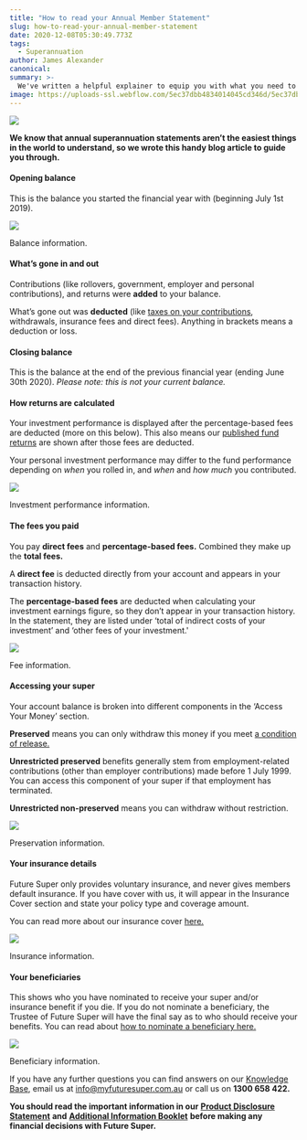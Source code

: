 ```yaml
---
title: "How to read your Annual Member Statement"
slug: how-to-read-your-annual-member-statement
date: 2020-12-08T05:30:49.773Z
tags: 
  - Superannuation
author: James Alexander
canonical: 
summary: >-
  We've written a helpful explainer to equip you with what you need to read (and understand) your member statement.
image: https://uploads-ssl.webflow.com/5ec37dbb4834014045cd346d/5ec37dbc4834015250cd3e0f_Blog%20Header%20(1).jpg
---
```


![](https://uploads-ssl.webflow.com/5c1443dba808385e680d18e4/5dd36083b443cc541d35e5b7_siora-photography-hgFY1mZY-Y0-unsplash%20(1)%20(1).jpg)

**We know that annual superannuation statements aren’t the easiest things in the world to understand, so we wrote this handy blog article to guide you through.**

#### Opening balance

This is the balance you started the financial year with (beginning July 1st 2019).

![](https://uploads-ssl.webflow.com/5c1443dba808385e680d18e4/5dd35db484d36afe4d8cd29a_Balance%20Information.png)

Balance information.

#### What’s gone in and out

Contributions (like rollovers, government, employer and personal contributions), and returns were **added** to your balance.

What’s gone out was **deducted** (like [taxes on your contributions](https://www.futuresuper.com.au/faqs/why-is-tax-taken-from-my-account), withdrawals, insurance fees and direct fees). Anything in brackets means a deduction or loss.

#### Closing balance

This is the balance at the end of the previous financial year (ending June 30th 2020). _Please note: this is not your current balance._

#### How returns are calculated

Your investment performance is displayed after the percentage-based fees are deducted (more on this below). This also means our [published fund returns](https://www.myfuturesuper.com.au/choosing/performanceandreturns) are shown after those fees are deducted.

Your personal investment performance may differ to the fund performance depending on _when_ you rolled in, and _when_ and _how much_ you contributed.

![](https://uploads-ssl.webflow.com/5c1443dba808385e680d18e4/5dd32a6cf1285189435c266f_NVywIVJGbM9oM0vqyZLBBxK4IgE7CXLQCWT-Gt4LX0cUsCCvFVdS7l2iPwtTDLTdJroNz4va653ITypxLbsvgtgGHnZzwg-oTwZ6TEPFVD1SJOZ_wM-o3xRCPQZmpkK0SoLSTk-P.png)

Investment performance information.

#### The fees you paid

You pay **direct fees** and **percentage-based fees.** Combined they make up the **total fees.**

A **direct fee** is deducted directly from your account and appears in your transaction history.

The **percentage-based fees** are deducted when calculating your investment earnings figure, so they don’t appear in your transaction history. In the statement, they are listed under ‘total of indirect costs of your investment’ and ‘other fees of your investment.'

![](https://uploads-ssl.webflow.com/5c1443dba808385e680d18e4/5dd32b1b44331971e1514d6b_Jqmqj2a84gDY48UDhY2s9d45GZctqdTwrEnpS3UujP-YX70AU97lrhmGysdHCk0hE7V4K-XprQI1NxJzXH3VksexMAjGE7mtAdFumPd5PNsvBHlj24F5ef3CDW_IUsVJm9fqERLc.png)

Fee information.

#### Accessing your super  

Your account balance is broken into different components in the ‘Access Your Money’ section.

**Preserved** means you can only withdraw this money if you meet [a condition of release.](https://www.ato.gov.au/super/apra-regulated-funds/paying-benefits/releasing-benefits/conditions-of-release/) **‍**

**Unrestricted preserved** benefits generally stem from employment-related contributions (other than employer contributions) made before 1 July 1999. You can access this component of your super if that employment has terminated.

**Unrestricted non-preserved** means you can withdraw without restriction.

![](https://uploads-ssl.webflow.com/5c1443dba808385e680d18e4/5dd32bd3edfbd13b396ba927_MszBLylZ3x7iMfdIq8QJBT2_3ORz43A5oPagSbe5IMS74ELdiybEZ82DOHaEI-9U4CJjTf8UL-yFKrzH9PbFB3d7tBPFkwn7KPT3OVIcrTdKE3WK1zeS2Fz1GD-RV_fnh7nkAVP6.png)

Preservation information.

#### Your insurance details

Future Super only provides voluntary insurance, and never gives members default insurance. If you have cover with us, it will appear in the Insurance Cover section and state your policy type and coverage amount.

You can read more about our insurance cover [here.](https://futuresuper.groovehq.com/help/does-future-super-offer-insurance)

![](https://uploads-ssl.webflow.com/5c1443dba808385e680d18e4/5dd32c089fa5722f60b0d615_ykwHmVj8qJ3qgXy-ndeRzBUpoqr77zu4p1ImK_uBk1pxsLrWITYAFKHNEkyU6HNA6D9Y7naiUZ8O5FZhojc702D4x6J1dtuEkyR2Wkoxs5Nuji4-2HGq2Q0VvQEuOYxHvJuDUfJN.png)

Insurance information.

#### Your beneficiaries

This shows who you have nominated to receive your super and/or insurance benefit if you die. If you do not nominate a beneficiary, the Trustee of Future Super will have the final say as to who should receive your benefits. You can read about [how to nominate a beneficiary here.](https://futuresuper.groovehq.com/help/benefici)

![](https://uploads-ssl.webflow.com/5c1443dba808385e680d18e4/5dd32c4c703d906a73fbed7c_--1Wdh-hygcKZuxoakzXcofDvprxv3sgfTgLOaD-9VnnBp_hyro5XErP_MguANjcN2kqkuQuOk0F0Hy4FSL7CmR8BG56nEl_S7FhC3k5X6dcUXcQZenE90wOZJPzaUlXWpdGohYo.png)

Beneficiary information.

If you have any further questions you can find answers on our [Knowledge Base](https://futuresuper.groovehq.com/help), email us at [info@myfuturesuper.com.au](mailto:info@myfuturesuper.com.au) or call us on **1300 658 422.**

**You should read the important information in our** [**Product Disclosure Statement**](https://www.myfuturesuper.com.au/pds) **and** [**Additional Information Booklet**](https://www.myfuturesuper.com.au/aib) **before making any financial decisions with Future Super.**

